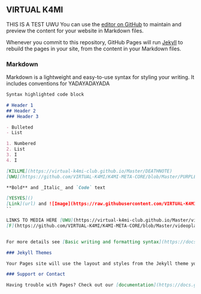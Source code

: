 ## VIRTUAL K4MI
THIS IS A TEST UWU
You can use the [editor on GitHub](https://github.com/VIRTUAL-K4MI-CLUB/Master/edit/gh-pages/index.md) to maintain and preview the content for your website in Markdown files.

Whenever you commit to this repository, GitHub Pages will run [Jekyll](https://jekyllrb.com/) to rebuild the pages in your site, from the content in your Markdown files.

### Markdown

Markdown is a lightweight and easy-to-use syntax for styling your writing. It includes conventions for YADAYADAYADA

```markdown
Syntax highlighted code block

# Header 1
## Header 2
### Header 3

- Bulleted
- List

1. Numbered
2. List 
3. I
4. I

[KILLME](https://virtual-k4mi-club.github.io/Master/DEATHNOTE)
[UWU](https://github.com/VIRTUAL-K4MI/K4MI-META-CORE/blob/Master/PURPLE.mp3)

**Bold** and _Italic_ and `Code` text

[YESYES]()
[Link](url) and ![Image](https://raw.githubusercontent.com/VIRTUAL-K4MI-CLUB/Master/gh-pages/274081922_703899790605229_7128817054304030362_n.jpg)
``

LINKS TO MEDIA HERE [UWU](https://virtual-k4mi-club.github.io/Master/videoplayback%20(2).mp3)
[F](https://github.com/VIRTUAL-K4MI/K4MI-META-CORE/blob/Master/videoplayback%20(2).mp3)


For more details see [Basic writing and formatting syntax](https://docs.github.com/en/github/writing-on-github/getting-started-with-writing-and-formatting-on-github/basic-writing-and-formatting-syntax).

### Jekyll Themes

Your Pages site will use the layout and styles from the Jekyll theme you have selected in your [repository settings](https://github.com/VIRTUAL-K4MI-CLUB/Master/settings/pages). The name of this theme is saved in the Jekyll `_config.yml` configuration file.

### Support or Contact

Having trouble with Pages? Check out our [documentation](https://docs.github.com/categories/github-pages-basics/) or [contact support](https://support.github.com/contact) and we’ll help you sort it out.
